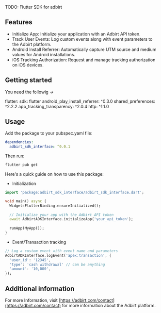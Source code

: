 <!--
This README describes the package. If you publish this package to pub.dev,
this README's contents appear on the landing page for your package.

For information about how to write a good package README, see the guide for
[writing package pages](https://dart.dev/guides/libraries/writing-package-pages).

For general information about developing packages, see the Dart guide for
[creating packages](https://dart.dev/guides/libraries/create-library-packages)
and the Flutter guide for
[developing packages and plugins](https://flutter.dev/developing-packages).
-->

TODO: Flutter SDK for adbirt

## Features

- Initialize App: Initialize your application with an Adbirt API token.
- Track User Events: Log custom events along with event parameters to the Adbirt platform.
- Android Install Referrer: Automatically capture UTM source and medium values for Android installations.
- iOS Tracking Authorization: Request and manage tracking authorization on iOS devices.

## Getting started
You need the followig ->

flutter:
  sdk: flutter
android_play_install_referrer: ^0.3.0
shared_preferences: ^2.2.2
app_tracking_transparency: ^2.0.4
http: ^1.1.0

## Usage

Add the package to your pubspec.yaml file:
```yaml
dependencies:
  adbirt_sdk_interface: ^0.0.1
```

Then run:
```bash
flutter pub get
```

Here's a quick guide on how to use this package:

- Initialization
```dart
import 'package:adbirt_sdk_interface/adbirt_sdk_interface.dart';

void main() async {
  WidgetsFlutterBinding.ensureInitialized();
  
  // Initialize your app with the Adbirt API token
  await AdbirtADKInterface.initializeApp('your_api_token');
  
  runApp(MyApp());
}
```

- Event/Transaction tracking
```dart
// Log a custom event with event name and parameters
AdbirtADKInterface.logEvent('apex:transaction', {
  'user_id': '12345', 
  'type': 'cash withdrawal' // can be anything
  'amount': '10,000',
});
```


## Additional information
For more Information, visit [https://adbirt.com/contact](https://adbirt.com/contact) for more information about the Adbirt platform.


